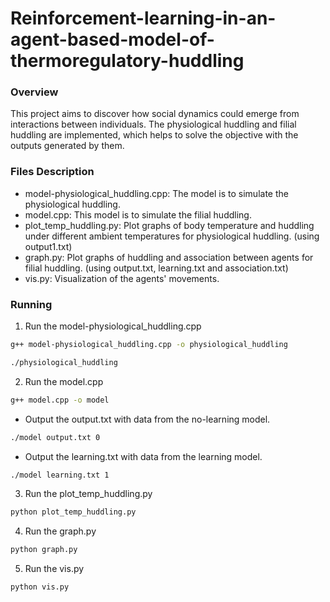 # Reinforcement-learning-in-an-agent-based-model-of-thermoregulatory-huddling
### Overview
This project aims to discover how social dynamics could emerge from interactions between individuals. The physiological huddling and filial huddling are implemented, which helps to solve the objective with the outputs generated by them. 

### Files Description
- model-physiological_huddling.cpp: The model is to simulate the physiological huddling.
- model.cpp: This model is to simulate the filial huddling.
- plot_temp_huddling.py: Plot graphs of body temperature and huddling under different ambient temperatures for physiological huddling. (using output1.txt)
- graph.py: Plot graphs of huddling and association between agents for filial huddling. (using output.txt, learning.txt and association.txt)
- vis.py: Visualization of the agents' movements.


### Running
1. Run the model-physiological_huddling.cpp
```bash
g++ model-physiological_huddling.cpp -o physiological_huddling
```
```bash
./physiological_huddling
```
2. Run the model.cpp
```bash
g++ model.cpp -o model
```
- Output the output.txt with data from the no-learning model.
```bash
./model output.txt 0
```
- Output the learning.txt with data from the learning model.
```bash
./model learning.txt 1
```
3. Run the plot_temp_huddling.py
```bash
python plot_temp_huddling.py
```
4. Run the graph.py
```bash
python graph.py
```
5. Run the vis.py
```bash
python vis.py
```
